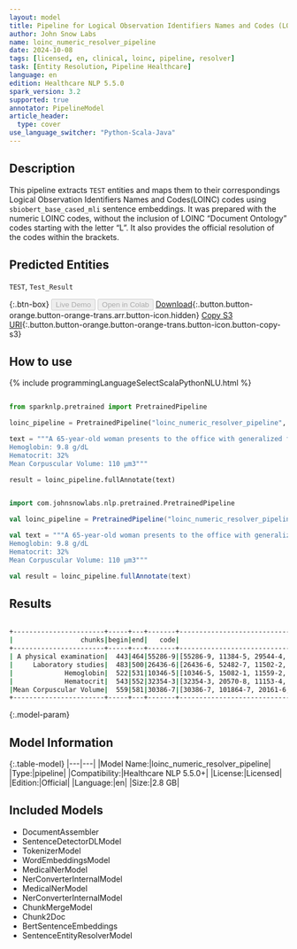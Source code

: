 ```yaml
---
layout: model
title: Pipeline for Logical Observation Identifiers Names and Codes (LOINC-Numeric)
author: John Snow Labs
name: loinc_numeric_resolver_pipeline
date: 2024-10-08
tags: [licensed, en, clinical, loinc, pipeline, resolver]
task: [Entity Resolution, Pipeline Healthcare]
language: en
edition: Healthcare NLP 5.5.0
spark_version: 3.2
supported: true
annotator: PipelineModel
article_header:
  type: cover
use_language_switcher: "Python-Scala-Java"
---
```


## Description

This pipeline extracts `TEST` entities and maps them to their correspondings Logical Observation Identifiers Names and Codes(LOINC) codes using `sbiobert_base_cased_mli` sentence embeddings. It was prepared with the numeric LOINC codes, without the inclusion of LOINC “Document Ontology” codes starting with the letter “L”. It also provides the official resolution of the codes within the brackets.

## Predicted Entities

`TEST`, `Test_Result`

{:.btn-box}
<button class="button button-orange" disabled>Live Demo</button>
<button class="button button-orange" disabled>Open in Colab</button>
[Download](https://s3.amazonaws.com/auxdata.johnsnowlabs.com/clinical/models/loinc_numeric_resolver_pipeline_en_5.5.0_3.2_1728416293432.zip){:.button.button-orange.button-orange-trans.arr.button-icon.hidden}
[Copy S3 URI](s3://auxdata.johnsnowlabs.com/clinical/models/loinc_numeric_resolver_pipeline_en_5.5.0_3.2_1728416293432.zip){:.button.button-orange.button-orange-trans.button-icon.button-copy-s3}

## How to use



<div class="tabs-box" markdown="1">
{% include programmingLanguageSelectScalaPythonNLU.html %}
  
```python

from sparknlp.pretrained import PretrainedPipeline

loinc_pipeline = PretrainedPipeline("loinc_numeric_resolver_pipeline", "en", "clinical/models")

text = """A 65-year-old woman presents to the office with generalized fatigue for the last 4 months. She used to walk 1 mile each evening but now gets tired after 1-2 blocks. She has a history of Crohn disease and hypertension for which she receives appropriate medications. She is married and lives with her husband. She eats a balanced diet that includes chicken, fish, pork, fruits, and vegetables. She rarely drinks alcohol and denies tobacco use.  A physical examination is unremarkable. Laboratory studies show the following:
Hemoglobin: 9.8 g/dL
Hematocrit: 32%
Mean Corpuscular Volume: 110 μm3"""

result = loinc_pipeline.fullAnnotate(text)

```
```scala

import com.johnsnowlabs.nlp.pretrained.PretrainedPipeline

val loinc_pipeline = PretrainedPipeline("loinc_numeric_resolver_pipeline", "en", "clinical/models")

val text = """A 65-year-old woman presents to the office with generalized fatigue for the last 4 months. She used to walk 1 mile each evening but now gets tired after 1-2 blocks. She has a history of Crohn disease and hypertension for which she receives appropriate medications. She is married and lives with her husband. She eats a balanced diet that includes chicken, fish, pork, fruits, and vegetables. She rarely drinks alcohol and denies tobacco use.  A physical examination is unremarkable. Laboratory studies show the following:
Hemoglobin: 9.8 g/dL
Hematocrit: 32%
Mean Corpuscular Volume: 110 μm3"""

val result = loinc_pipeline.fullAnnotate(text)

```
</div>

## Results

```bash

+-----------------------+-----+---+-------+-----------------------------------------------------------------+-----------------------------------------------------------------+-----------------------------------------------------------------+
|                 chunks|begin|end|   code|                                                        all_codes|                                                      resolutions|                                                    all_distances|
+-----------------------+-----+---+-------+-----------------------------------------------------------------+-----------------------------------------------------------------+-----------------------------------------------------------------+
| A physical examination|  443|464|55286-9|[55286-9, 11384-5, 29544-4, 29545-1, 32427-7, 11435-5, 29271-4...|[Physical exam by body areas [Physical exam by body areas], Ph...|[0.0713, 0.0913, 0.0910, 0.0961, 0.1114, 0.1119, 0.1153, 0.112...|
|     Laboratory studies|  483|500|26436-6|[26436-6, 52482-7, 11502-2, 34075-2, 100455-5, 85069-3, 101129...|[Laboratory studies (set) [Laboratory studies (set)], Laborato...|[0.0469, 0.0648, 0.0748, 0.0947, 0.0967, 0.1285, 0.1257, 0.129...|
|             Hemoglobin|  522|531|10346-5|[10346-5, 15082-1, 11559-2, 2030-5, 34618-9, 38896-7, 717-9, 1...|[Haemoglobin [Hemoglobin A [Units/volume] in Blood by Electrop...|[0.0214, 0.0356, 0.0563, 0.0654, 0.0886, 0.0891, 0.1005, 0.105...|
|             Hematocrit|  543|552|32354-3|[32354-3, 20570-8, 11153-4, 13508-7, 104874-3, 42908-4, 11559-...|[Hematocrit [Volume Fraction] of Arterial blood [Hematocrit [V...|[0.0590, 0.0625, 0.0675, 0.0737, 0.0890, 0.1035, 0.1060, 0.107...|
|Mean Corpuscular Volume|  559|581|30386-7|[30386-7, 101864-7, 20161-6, 18033-1, 19853-1, 101150-1, 59117...|[Erythrocyte mean corpuscular diameter [Length] [Erythrocyte m...|[0.1344, 0.1333, 0.1350, 0.1359, 0.1353, 0.1427, 0.1523, 0.147...|
+-----------------------+-----+---+-------+-----------------------------------------------------------------+-----------------------------------------------------------------+-----------------------------------------------------------------+

```

{:.model-param}
## Model Information

{:.table-model}
|---|---|
|Model Name:|loinc_numeric_resolver_pipeline|
|Type:|pipeline|
|Compatibility:|Healthcare NLP 5.5.0+|
|License:|Licensed|
|Edition:|Official|
|Language:|en|
|Size:|2.8 GB|

## Included Models

- DocumentAssembler
- SentenceDetectorDLModel
- TokenizerModel
- WordEmbeddingsModel
- MedicalNerModel
- NerConverterInternalModel
- MedicalNerModel
- NerConverterInternalModel
- ChunkMergeModel
- Chunk2Doc
- BertSentenceEmbeddings
- SentenceEntityResolverModel
